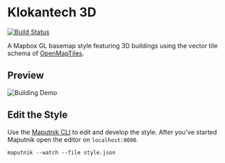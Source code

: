# Klokantech 3D
[![Build Status](https://travis-ci.org/openmaptiles/klokantech-3d-gl-style.svg?branch=master)](https://travis-ci.org/openmaptiles/klokantech-3d-gl-style)

A Mapbox GL basemap style featuring 3D buildings using the vector tile
schema of [OpenMapTiles](https://github.com/openmaptiles/openmaptiles).

## Preview

![Building Demo](https://user-images.githubusercontent.com/1785486/60903586-e7794780-a271-11e9-93b6-a7b9b36a14c5.png)

## Edit the Style

Use the [Maputnik CLI](https://github.com/maputnik/editor) to edit and develop the style.
After you've started Maputnik open the editor on `localhost:8000`.

```
maputnik --watch --file style.json
```
